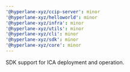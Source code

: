 ```yaml
---
'@hyperlane-xyz/ccip-server': minor
'@hyperlane-xyz/helloworld': minor
'@hyperlane-xyz/infra': minor
'@hyperlane-xyz/utils': minor
'@hyperlane-xyz/cli': minor
'@hyperlane-xyz/sdk': minor
'@hyperlane-xyz/core': minor
---
```


SDK support for ICA deployment and operation.
